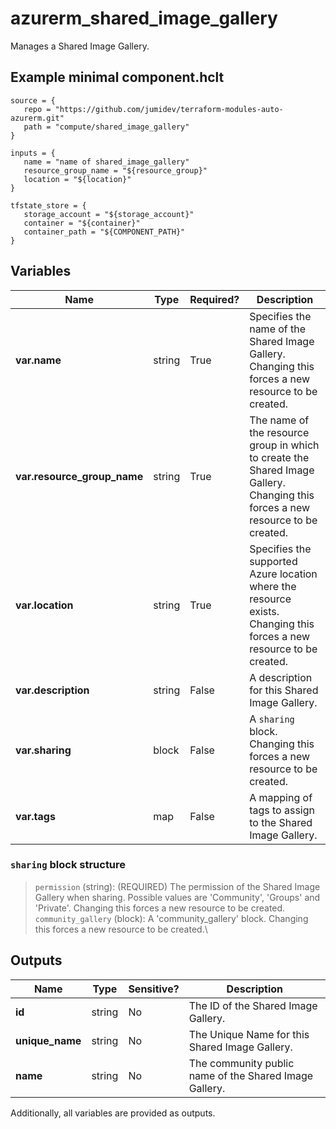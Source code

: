 # azurerm_shared_image_gallery

Manages a Shared Image Gallery.

## Example minimal component.hclt

```hcl
source = {
   repo = "https://github.com/jumidev/terraform-modules-auto-azurerm.git" 
   path = "compute/shared_image_gallery" 
}

inputs = {
   name = "name of shared_image_gallery" 
   resource_group_name = "${resource_group}" 
   location = "${location}" 
}

tfstate_store = {
   storage_account = "${storage_account}" 
   container = "${container}" 
   container_path = "${COMPONENT_PATH}" 
}

```

## Variables

| Name | Type | Required? |  Description |
| ---- | ---- | --------- |  ----------- |
| **var.name** | string | True | Specifies the name of the Shared Image Gallery. Changing this forces a new resource to be created. | 
| **var.resource_group_name** | string | True | The name of the resource group in which to create the Shared Image Gallery. Changing this forces a new resource to be created. | 
| **var.location** | string | True | Specifies the supported Azure location where the resource exists. Changing this forces a new resource to be created. | 
| **var.description** | string | False | A description for this Shared Image Gallery. | 
| **var.sharing** | block | False | A `sharing` block. Changing this forces a new resource to be created. | 
| **var.tags** | map | False | A mapping of tags to assign to the Shared Image Gallery. | 

### `sharing` block structure

> `permission` (string): (REQUIRED) The permission of the Shared Image Gallery when sharing. Possible values are 'Community', 'Groups' and 'Private'. Changing this forces a new resource to be created.\
> `community_gallery` (block): A 'community_gallery' block. Changing this forces a new resource to be created.\



## Outputs

| Name | Type | Sensitive? | Description |
| ---- | ---- | --------- | --------- |
| **id** | string | No  | The ID of the Shared Image Gallery. | 
| **unique_name** | string | No  | The Unique Name for this Shared Image Gallery. | 
| **name** | string | No  | The community public name of the Shared Image Gallery. | 

Additionally, all variables are provided as outputs.
